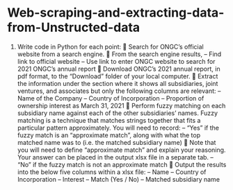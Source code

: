 # Web-scraping-and-extracting-data-from-Unstructed-data
1.	Write code in Python for each point:
	Search for ONGC’s official website from a search engine.
	From the search engine results,
–	Find link to official website
–	Use link to enter ONGC website to search for 2021 ONGC’s annual report
	Download ONGC’s 2021 annual report, in pdf format, to the “Download” folder of your local computer.
	Extract the information under the section where it shows all subsidiaries, joint ventures, and associates but only the following columns are relevant:
–	Name of the Company
–	Country of Incorporation
–	Proportion of ownership interest as March 31, 2021
	Perform fuzzy matching on each subsidiary name against each of the other subsidiaries’ names. Fuzzy matching is a technique that matches strings together that fits a particular pattern approximately. You will need to record:
–	“Yes” if the fuzzy match is an “approximate match”, along with what the top matched name was to (i.e. the matched subsidiary name)
	Note that you will need to define “approximate match” and explain your reasoning. Your answer can be placed in the output xlsx file in a separate tab.
–	“No” if the fuzzy match is not an approximate match
	Output the results into the below five columns within a xlsx file:
–	Name
–	Country of Incorporation
–	Interest
–	Match (Yes / No)
–	Matched subsidiary name
